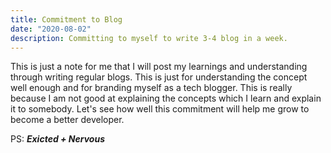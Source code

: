 ```yaml
---
title: Commitment to Blog
date: "2020-08-02"
description: Committing to myself to write 3-4 blog in a week.
---
```


This is just a note for me that I will post my learnings and understanding through writing regular blogs. This is just for understanding the concept well enough and for branding myself as a tech blogger. This is really because I am not good at explaining the concepts which I learn and explain it to somebody. Let's see how well this commitment will help me grow to become a better developer.

PS: **_Exicted + Nervous_**
